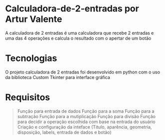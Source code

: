 # Calculadora-de-2-entradas por Artur Valente
A calculadora de 2 entradas é uma calculadora que recebe 2 entradas e uma das 4 operações e calcula o resultado com o apertar de um botão 
# Tecnologias
O projeto calculadora de 2 entradas foi desenvolvido em python com o uso da biblioteca Custom Tkinter para interface gráfica
# Requisitos
> Função para entrada de dados
> Função para a soma
> Função para a subtração
> Função para a mutiplicação
> Função para divisão
> Função para decidir a operação escolhida com base na entrada do usuário
> Criação e configuração da inteface (Titulo, aparência, geometria, disposição, labels, entrada de dados e botão)
